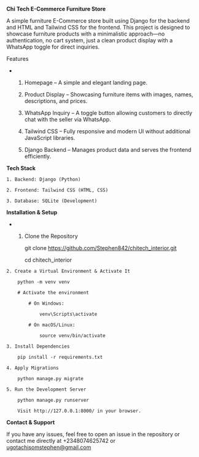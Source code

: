 __Chi Tech E-Commerce Furniture Store__

A simple furniture E-Commerce store built using Django for the backend and HTML and Tailwind CSS for the frontend. This project is designed to showcase furniture products with a minimalistic approach—no authentication, no cart system, just a clean product display with a WhatsApp toggle for direct inquiries.

Features

*   1. Homepage – A simple and elegant landing page.

    2. Product Display – Showcasing furniture items with images, names, descriptions, and prices.

    3. WhatsApp Inquiry – A toggle button allowing customers to directly chat with the seller via WhatsApp.

    4. Tailwind CSS – Fully responsive and modern UI without additional JavaScript libraries.

    5. Django Backend – Manages product data and serves the frontend efficiently.

__Tech Stack__

    1. Backend: Django (Python)

    2. Frontend: Tailwind CSS (HTML, CSS)

    3. Database: SQLite (Development)

__Installation & Setup__

*    1. Clone the Repository

        git clone https://github.com/Stephen842/chitech_interior.git

        cd chitech_interior
    
    2. Create a Virtual Environment & Activate It

        python -m venv venv

        # Activate the environment

            # On Windows:

                venv\Scripts\activate

            # On macOS/Linux:

                source venv/bin/activate

    3. Install Dependencies

        pip install -r requirements.txt

    4. Apply Migrations

        python manage.py migrate

    5. Run the Development Server

        python manage.py runserver

        Visit http://127.0.0.1:8000/ in your browser.


__Contact & Support__

If you have any issues, feel free to open an issue in the repository or contact me directly at +2348074625742 or ugotachisomstephen@gmail.com